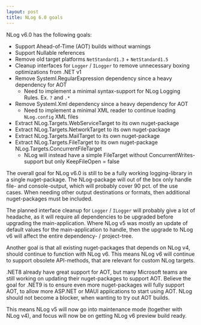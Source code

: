 ```yaml
---
layout: post
title: NLog 6.0 goals
---
```


NLog v6.0 has the following goals:

- Support Ahead-of-Time (AOT) builds without warnings
- Support Nullable references
- Remove old target platforms `NetStandard1.3` + `NetStandard1.5`
- Cleanup interfaces for `Logger` / `ILogger` to remove unnecessary boxing optimizations from .NET v1
- Remove Systeml.RegularExpression dependency since a heavy dependency for AOT
  - Need to implement a minimal syntax-support for NLog Logging Rules. Ex. `?` and `.*`
- Remove Systeml.Xml dependency since a heavy dependency for AOT
  - Need to implement a minimal XML reader to continue loading `NLog.config` XML files
- Extract NLog.Targets.WebServiceTarget to its own nuget-package
- Extract NLog.Targets.NetworkTarget to its own nuget-package
- Extract NLog.Targets.MailTarget to its own nuget-package
- Extract NLog.Targets.FileTarget to its own nuget-package NLog.Targets.ConcurrentFileTarget
  - NLog will instead have a simple FileTarget without ConcurrentWrites-support but only KeepFileOpen = false

The overall goal for NLog v6.0 is still to be a fully working logging-library in a single nuget-package.
The NLog-package will out of the box only handle file- and console-output, which will probably cover 90 pct.
of the use cases. When needing other output destinations or formats, then additional nuget-packages must be included.

The planned interface cleanup for `Logger` / `ILogger` will probably give a lot of headache,
as it will require all dependencies to be upgraded before upgrading the main-application.
Where NLog v5 was mostly an update of default values for the main-application to handle,
then the upgrade to NLog v6 will affect the entire dependency- / project-tree.

Another goal is that all existing nuget-packages that depends on NLog v4, should continue to function with NLog v6.
This means NLog v6 will continue to support obsolete API-methods, that are relevant for custom NLog targets.

.NET8 already have great support for AOT, but many Microsoft teams are still working on updating
their nuget-packages to support AOT. Believe the goal for .NET9 is to ensure even more nuget-packages
will fully support AOT, to allow more ASP.NET or MAUI applications to start using AOT.
NLog should not become a blocker, when wanting to try out AOT builds.

This means NLog v5 will now go into maintenance mode (together with NLog v4), and focus
will now be on getting NLog v6 preview build ready.